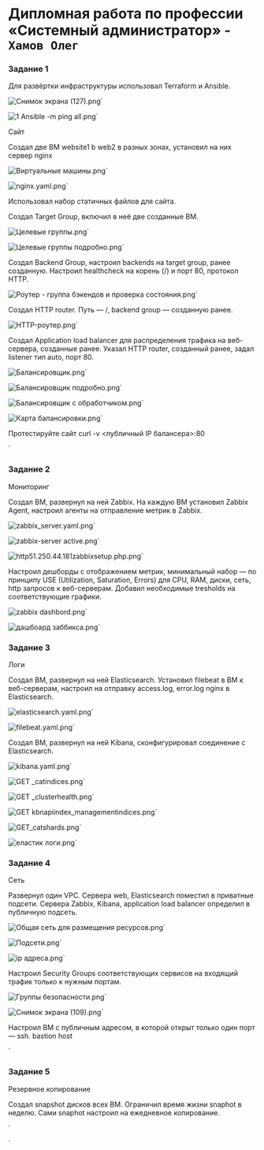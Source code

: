 # Дипломная работа по профессии «Системный администратор» - `Хамов Олег`

### Задание 1

Для развёртки инфраструктуры использовал Terraform и Ansible.

![Снимок экрана (127).png](https://github.com/oleghamov/Diplom_Netology_29.02.24/blob/master/%D0%A1%D0%BA%D1%80%D0%B8%D0%BD%D1%8B%20%D0%B4%D0%BB%D1%8F%20%D0%B4%D0%B8%D0%BF%D0%BB%D0%BE%D0%BC%D0%B0/%D0%A1%D0%BD%D0%B8%D0%BC%D0%BE%D0%BA%20%D1%8D%D0%BA%D1%80%D0%B0%D0%BD%D0%B0%20(127).png)`

![1 Ansible -m ping all.png](https://github.com/oleghamov/Diplom_Netology_29.02.24/blob/master/%D0%A1%D0%BA%D1%80%D0%B8%D0%BD%D1%8B%20%D0%B4%D0%BB%D1%8F%20%D0%B4%D0%B8%D0%BF%D0%BB%D0%BE%D0%BC%D0%B0/1%20Ansible%20-m%20ping%20all.png)`

Сайт

Создал две ВМ website1 b web2 в разных зонах, установил на них сервер nginx

![Виртуальные машины.png](https://github.com/oleghamov/Diplom_Netology_29.02.24/blob/master/%D0%A1%D0%BA%D1%80%D0%B8%D0%BD%D1%8B%20%D0%B4%D0%BB%D1%8F%20%D0%B4%D0%B8%D0%BF%D0%BB%D0%BE%D0%BC%D0%B0/%D0%92%D0%B8%D1%80%D1%82%D1%83%D0%B0%D0%BB%D1%8C%D0%BD%D1%8B%D0%B5%20%D0%BC%D0%B0%D1%88%D0%B8%D0%BD%D1%8B.png)`

![nginx.yaml.png](https://github.com/oleghamov/Diplom_Netology_29.02.24/blob/master/%D0%A1%D0%BA%D1%80%D0%B8%D0%BD%D1%8B%20%D0%B4%D0%BB%D1%8F%20%D0%B4%D0%B8%D0%BF%D0%BB%D0%BE%D0%BC%D0%B0/nginx.yaml.png)`

Использовал набор статичных файлов для сайта.

Создал Target Group, включил в неё две созданные ВМ.

![Целевые группы.png](https://github.com/oleghamov/Diplom_Netology_29.02.24/blob/master/%D0%A1%D0%BA%D1%80%D0%B8%D0%BD%D1%8B%20%D0%B4%D0%BB%D1%8F%20%D0%B4%D0%B8%D0%BF%D0%BB%D0%BE%D0%BC%D0%B0/%D0%A6%D0%B5%D0%BB%D0%B5%D0%B2%D1%8B%D0%B5%20%D0%B3%D1%80%D1%83%D0%BF%D0%BF%D1%8B.png)`

![Целевые группы подробно.png](https://github.com/oleghamov/Diplom_Netology_29.02.24/blob/master/%D0%A1%D0%BA%D1%80%D0%B8%D0%BD%D1%8B%20%D0%B4%D0%BB%D1%8F%20%D0%B4%D0%B8%D0%BF%D0%BB%D0%BE%D0%BC%D0%B0/%D0%A6%D0%B5%D0%BB%D0%B5%D0%B2%D1%8B%D0%B5%20%D0%B3%D1%80%D1%83%D0%BF%D0%BF%D1%8B%20%D0%BF%D0%BE%D0%B4%D1%80%D0%BE%D0%B1%D0%BD%D0%BE.png)`

Создал Backend Group, настроил backends на target group, ранее созданную. Настроил healthcheck на корень (/) и порт 80, протокол HTTP.

![Роутер - группа бэкендов и проверка состояния.png](https://github.com/oleghamov/Diplom_Netology_29.02.24/blob/master/%D0%A1%D0%BA%D1%80%D0%B8%D0%BD%D1%8B%20%D0%B4%D0%BB%D1%8F%20%D0%B4%D0%B8%D0%BF%D0%BB%D0%BE%D0%BC%D0%B0/%D0%A0%D0%BE%D1%83%D1%82%D0%B5%D1%80%20-%20%D0%B3%D1%80%D1%83%D0%BF%D0%BF%D0%B0%20%D0%B1%D1%8D%D0%BA%D0%B5%D0%BD%D0%B4%D0%BE%D0%B2%20%D0%B8%20%D0%BF%D1%80%D0%BE%D0%B2%D0%B5%D1%80%D0%BA%D0%B0%20%D1%81%D0%BE%D1%81%D1%82%D0%BE%D1%8F%D0%BD%D0%B8%D1%8F.png)`

Создал HTTP router. Путь — /, backend group — созданную ранее.

![HTTP-роутер.png](https://github.com/oleghamov/Diplom_Netology_29.02.24/blob/master/%D0%A1%D0%BA%D1%80%D0%B8%D0%BD%D1%8B%20%D0%B4%D0%BB%D1%8F%20%D0%B4%D0%B8%D0%BF%D0%BB%D0%BE%D0%BC%D0%B0/HTTP-%D1%80%D0%BE%D1%83%D1%82%D0%B5%D1%80.png)`

Создал Application load balancer для распределения трафика на веб-сервера, созданные ранее. Указал HTTP router, созданный ранее, задал listener тип auto, порт 80.

![Балансировщик.png](https://github.com/oleghamov/Diplom_Netology_29.02.24/blob/master/%D0%A1%D0%BA%D1%80%D0%B8%D0%BD%D1%8B%20%D0%B4%D0%BB%D1%8F%20%D0%B4%D0%B8%D0%BF%D0%BB%D0%BE%D0%BC%D0%B0/%D0%91%D0%B0%D0%BB%D0%B0%D0%BD%D1%81%D0%B8%D1%80%D0%BE%D0%B2%D1%89%D0%B8%D0%BA.png)`

![Балансировщик подробно.png](https://github.com/oleghamov/Diplom_Netology_29.02.24/blob/master/%D0%A1%D0%BA%D1%80%D0%B8%D0%BD%D1%8B%20%D0%B4%D0%BB%D1%8F%20%D0%B4%D0%B8%D0%BF%D0%BB%D0%BE%D0%BC%D0%B0/%D0%91%D0%B0%D0%BB%D0%B0%D0%BD%D1%81%D0%B8%D1%80%D0%BE%D0%B2%D1%89%D0%B8%D0%BA%20%D0%BF%D0%BE%D0%B4%D1%80%D0%BE%D0%B1%D0%BD%D0%BE.png)`

![Балансировщик с обработчиком.png](https://github.com/oleghamov/Diplom_Netology_29.02.24/blob/master/%D0%A1%D0%BA%D1%80%D0%B8%D0%BD%D1%8B%20%D0%B4%D0%BB%D1%8F%20%D0%B4%D0%B8%D0%BF%D0%BB%D0%BE%D0%BC%D0%B0/%D0%91%D0%B0%D0%BB%D0%B0%D0%BD%D1%81%D0%B8%D1%80%D0%BE%D0%B2%D1%89%D0%B8%D0%BA%20%D1%81%20%D0%BE%D0%B1%D1%80%D0%B0%D0%B1%D0%BE%D1%82%D1%87%D0%B8%D0%BA%D0%BE%D0%BC.png)`

![Карта балансировки.png](https://github.com/oleghamov/Diplom_Netology_29.02.24/blob/master/%D0%A1%D0%BA%D1%80%D0%B8%D0%BD%D1%8B%20%D0%B4%D0%BB%D1%8F%20%D0%B4%D0%B8%D0%BF%D0%BB%D0%BE%D0%BC%D0%B0/%D0%9A%D0%B0%D1%80%D1%82%D0%B0%20%D0%B1%D0%B0%D0%BB%D0%B0%D0%BD%D1%81%D0%B8%D1%80%D0%BE%D0%B2%D0%BA%D0%B8.png)`

Протестируйте сайт curl -v <публичный IP балансера>:80

![]()`

### Задание 2

Мониторинг

Создал ВМ, развернул на ней Zabbix. На каждую ВМ установил Zabbix Agent, настроил агенты на отправление метрик в Zabbix.

![zabbix_server.yaml.png](https://github.com/oleghamov/Diplom_Netology_29.02.24/blob/master/%D0%A1%D0%BA%D1%80%D0%B8%D0%BD%D1%8B%20%D0%B4%D0%BB%D1%8F%20%D0%B4%D0%B8%D0%BF%D0%BB%D0%BE%D0%BC%D0%B0/zabbix_server.yaml.png)`

![zabbix-server active.png](https://github.com/oleghamov/Diplom_Netology_29.02.24/blob/master/%D0%A1%D0%BA%D1%80%D0%B8%D0%BD%D1%8B%20%D0%B4%D0%BB%D1%8F%20%D0%B4%D0%B8%D0%BF%D0%BB%D0%BE%D0%BC%D0%B0/zabbix-server%20active.png)`

![http51.250.44.181zabbixsetup.php.png](https://github.com/oleghamov/Diplom_Netology_29.02.24/blob/master/%D0%A1%D0%BA%D1%80%D0%B8%D0%BD%D1%8B%20%D0%B4%D0%BB%D1%8F%20%D0%B4%D0%B8%D0%BF%D0%BB%D0%BE%D0%BC%D0%B0/http51.250.44.181zabbixsetup.php.png)`

Настроил дешборды с отображением метрик, минимальный набор — по принципу USE (Utilization, Saturation, Errors) для CPU, RAM, диски, сеть, http запросов к веб-серверам. Добавил необходимые tresholds на соответствующие графики.

![zabbix dashbord.png](https://github.com/oleghamov/Diplom_Netology_29.02.24/blob/master/%D0%A1%D0%BA%D1%80%D0%B8%D0%BD%D1%8B%20%D0%B4%D0%BB%D1%8F%20%D0%B4%D0%B8%D0%BF%D0%BB%D0%BE%D0%BC%D0%B0/zabbix%20dashbord.png)`

![дашбоард заббикса.png](https://github.com/oleghamov/Diplom_Netology_29.02.24/blob/master/%D0%A1%D0%BA%D1%80%D0%B8%D0%BD%D1%8B%20%D0%B4%D0%BB%D1%8F%20%D0%B4%D0%B8%D0%BF%D0%BB%D0%BE%D0%BC%D0%B0/%D0%B4%D0%B0%D1%88%D0%B1%D0%BE%D0%B0%D1%80%D0%B4%20%D0%B7%D0%B0%D0%B1%D0%B1%D0%B8%D0%BA%D1%81%D0%B0.png)`

### Задание 3

Логи

Cоздал ВМ, развернул на ней Elasticsearch. Установил filebeat в ВМ к веб-серверам, настроил на отправку access.log, error.log nginx в Elasticsearch.

![elasticsearch.yaml.png](https://github.com/oleghamov/Diplom_Netology_29.02.24/blob/master/%D0%A1%D0%BA%D1%80%D0%B8%D0%BD%D1%8B%20%D0%B4%D0%BB%D1%8F%20%D0%B4%D0%B8%D0%BF%D0%BB%D0%BE%D0%BC%D0%B0/elasticsearch.yaml.png)`

![filebeat.yaml.png](https://github.com/oleghamov/Diplom_Netology_29.02.24/blob/master/%D0%A1%D0%BA%D1%80%D0%B8%D0%BD%D1%8B%20%D0%B4%D0%BB%D1%8F%20%D0%B4%D0%B8%D0%BF%D0%BB%D0%BE%D0%BC%D0%B0/filebeat.yaml.png)`

Создал ВМ, развернул на ней Kibana, сконфигурировал соединение с Elasticsearch.

![kibana.yaml.png](https://github.com/oleghamov/Diplom_Netology_29.02.24/blob/master/%D0%A1%D0%BA%D1%80%D0%B8%D0%BD%D1%8B%20%D0%B4%D0%BB%D1%8F%20%D0%B4%D0%B8%D0%BF%D0%BB%D0%BE%D0%BC%D0%B0/kibana.yaml.png)`

![GET _catindices.png](https://github.com/oleghamov/Diplom_Netology_29.02.24/blob/master/%D0%A1%D0%BA%D1%80%D0%B8%D0%BD%D1%8B%20%D0%B4%D0%BB%D1%8F%20%D0%B4%D0%B8%D0%BF%D0%BB%D0%BE%D0%BC%D0%B0/GET%20_catindices.png)`

![GET _clusterhealth.png](https://github.com/oleghamov/Diplom_Netology_29.02.24/blob/master/%D0%A1%D0%BA%D1%80%D0%B8%D0%BD%D1%8B%20%D0%B4%D0%BB%D1%8F%20%D0%B4%D0%B8%D0%BF%D0%BB%D0%BE%D0%BC%D0%B0/GET%20_clusterhealth.png)`

![GET kbnapiindex_managementindices.png](https://github.com/oleghamov/Diplom_Netology_29.02.24/blob/master/%D0%A1%D0%BA%D1%80%D0%B8%D0%BD%D1%8B%20%D0%B4%D0%BB%D1%8F%20%D0%B4%D0%B8%D0%BF%D0%BB%D0%BE%D0%BC%D0%B0/GET%20kbnapiindex_managementindices.png)`

![GET_catshards.png](https://github.com/oleghamov/Diplom_Netology_29.02.24/blob/master/%D0%A1%D0%BA%D1%80%D0%B8%D0%BD%D1%8B%20%D0%B4%D0%BB%D1%8F%20%D0%B4%D0%B8%D0%BF%D0%BB%D0%BE%D0%BC%D0%B0/GET_catshards.png)`

![еластик логи.png](https://github.com/oleghamov/Diplom_Netology_29.02.24/blob/master/%D0%A1%D0%BA%D1%80%D0%B8%D0%BD%D1%8B%20%D0%B4%D0%BB%D1%8F%20%D0%B4%D0%B8%D0%BF%D0%BB%D0%BE%D0%BC%D0%B0/%D0%B5%D0%BB%D0%B0%D1%81%D1%82%D0%B8%D0%BA%20%D0%BB%D0%BE%D0%B3%D0%B8.png)`

### Задание 4

Сеть

Развернул один VPC. Сервера web, Elasticsearch поместил в приватные подсети. Сервера Zabbix, Kibana, application load balancer определил в публичную подсеть.

![Общая сеть для размещения ресурсов.png](https://github.com/oleghamov/Diplom_Netology_29.02.24/blob/master/%D0%A1%D0%BA%D1%80%D0%B8%D0%BD%D1%8B%20%D0%B4%D0%BB%D1%8F%20%D0%B4%D0%B8%D0%BF%D0%BB%D0%BE%D0%BC%D0%B0/%D0%9E%D0%B1%D1%89%D0%B0%D1%8F%20%D1%81%D0%B5%D1%82%D1%8C%20%D0%B4%D0%BB%D1%8F%20%D1%80%D0%B0%D0%B7%D0%BC%D0%B5%D1%89%D0%B5%D0%BD%D0%B8%D1%8F%20%D1%80%D0%B5%D1%81%D1%83%D1%80%D1%81%D0%BE%D0%B2.png)`

![Подсети.png](https://github.com/oleghamov/Diplom_Netology_29.02.24/blob/master/%D0%A1%D0%BA%D1%80%D0%B8%D0%BD%D1%8B%20%D0%B4%D0%BB%D1%8F%20%D0%B4%D0%B8%D0%BF%D0%BB%D0%BE%D0%BC%D0%B0/%D0%9F%D0%BE%D0%B4%D1%81%D0%B5%D1%82%D0%B8.png)`

![ip адреса.png](https://github.com/oleghamov/Diplom_Netology_29.02.24/blob/master/%D0%A1%D0%BA%D1%80%D0%B8%D0%BD%D1%8B%20%D0%B4%D0%BB%D1%8F%20%D0%B4%D0%B8%D0%BF%D0%BB%D0%BE%D0%BC%D0%B0/ip%20%D0%B0%D0%B4%D1%80%D0%B5%D1%81%D0%B0.png)`

Настроил Security Groups соответствующих сервисов на входящий трафик только к нужным портам.

![Группы безопасности.png](https://github.com/oleghamov/Diplom_Netology_29.02.24/blob/master/%D0%A1%D0%BA%D1%80%D0%B8%D0%BD%D1%8B%20%D0%B4%D0%BB%D1%8F%20%D0%B4%D0%B8%D0%BF%D0%BB%D0%BE%D0%BC%D0%B0/%D0%93%D1%80%D1%83%D0%BF%D0%BF%D1%8B%20%D0%B1%D0%B5%D0%B7%D0%BE%D0%BF%D0%B0%D1%81%D0%BD%D0%BE%D1%81%D1%82%D0%B8.png)`

![Снимок экрана (109).png](https://github.com/oleghamov/Diplom_Netology_29.02.24/blob/master/%D0%A1%D0%BA%D1%80%D0%B8%D0%BD%D1%8B%20%D0%B4%D0%BB%D1%8F%20%D0%B4%D0%B8%D0%BF%D0%BB%D0%BE%D0%BC%D0%B0/%D0%A1%D0%BD%D0%B8%D0%BC%D0%BE%D0%BA%20%D1%8D%D0%BA%D1%80%D0%B0%D0%BD%D0%B0%20(109).png)`

Настроил ВМ с публичным адресом, в которой открыт только один порт — ssh. bastion host

![]()`

### Задание 5

Резервное копирование

Создал snapshot дисков всех ВМ. Ограничил время жизни snaphot в неделю. Сами snaphot настроил на ежедневное копирование.

![]()`

![]()`














